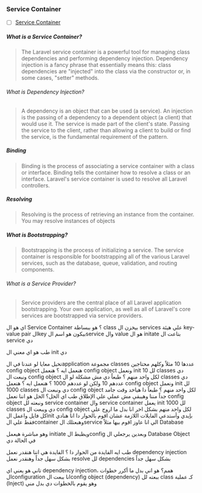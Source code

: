### Service Container
- [ ] [Service Container](https://laravel.com/docs/5.8/container)

##### What is a Service Container?
> The Laravel service container is a powerful tool for managing class dependencies and performing dependency injection. Dependency injection is a fancy phrase that essentially means this: class dependencies are "injected" into the class via the constructor or, in some cases, "setter" methods.

###### What is Dependency Injection?
> A dependency is an object that can be used (a service). An injection is the passing of a dependency to a dependent object (a client) that would use it. The service is made part of the client's state. Passing the service to the client, rather than allowing a client to build or find the service, is the fundamental requirement of the pattern.

##### Binding
> Binding is the process of associating a service container with a class or interface. Binding tells the container how to resolve a class or an interface. Laravel's service container is used to resolve all Laravel controllers.

##### Resolving
> Resolving is the process of retrieving an instance from the container. You may resolve instances of objects

##### What is Bootstrapping?
> Bootstrapping is the process of initializing a service. The service container is responsible for bootstrapping all of the various Laravel services, such as the database, queue, validation, and routing components.

###### What is a Service Provider?
> Service providers are the central place of all Laravel application bootstrapping. Your own application, as well as all of Laravel's core services are bootstrapped via service providers.


اي هو ال Service Container ؟
هو ببساطة class بيخزن ال services علي هيئة key-value pair الkey بيكون هو اسم الservice وال value هو ال initate بتاعت ال service دي

طب هو اي معني ال init دي

تخيل معايا لو عندنا في الapplication مجموعة classes عددها 10 مثلاً وكلهم محتاجين config object 
هنعمل ايه ؟
هنعمل config object ونعمل init لل 10 classes دي ونبعت ال config object لكل واحد منهم ؟
طبعاً دي مش مشكلة لو ال classes دي عددهم 10 ولكن لو عددهم 1000 ؟
هنعمل ايه ؟
هنعمل config object ونعمل init لل 1000 classes دي ونبعت ال config object لكل واحد منهم ؟
طبعاً دا هياخد وقت جامد جداً مننا وهيبقي مش عملي علي الإطلاق
طب اي الحل؟
الحل هو اننا نعمل config object ونبعته لل service container وال service container يعمل init لل 1000 classes دي ويبعت ال config object لكل واحد منهم 
بشكل اخر انا بدل ما اروح علي كل فايل واعمل الinit بإيدي وأستدعي الفايلات اللازمة عشان اقوم بالحوار دا انا هنادي فقط علي الcontainer
وهبعتلك الservice الي انا عاوز اقوم بيها مثلاً Database

وهو مباشرة هيعمل initiate ويظبط الconfig وبعدين يرجعلي ال Database Object في الحالة دي

طب ايه الفايدة من الحوار دا ؟
الفايدة هي اننا هنقدر نعمل dependency injection بشكل سهل جداً وهنقدر نعمل resolve لل dependencies بشكل سهل جداً

تاني هو يعني اي dependency injection، همم؟
هو اني بدل ما أكرر خطوات الconfiguration انا ببعت الconfig object (dependency) ببعته لل class كـ عملية (Inject) وهو يقوم بالخطوات دي بدل مني
